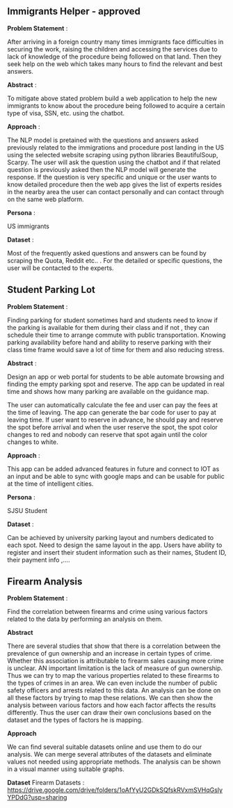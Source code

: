 
## Immigrants Helper - approved

**Problem Statement** : 

After arriving in a foreign country many times immigrants face difficulties in securing the work, raising the children and accessing the services due to lack of knowledge of the procedure being followed on that land. Then they seek help on the web which takes many hours to find the relevant and best answers.

**Abstract** : 

To mitigate above stated problem build a web application to help the new immigrants to know about the procedure being followed to acquire a certain type of visa, SSN, etc. using the chatbot.

**Approach** :

The NLP model is pretained with the questions and answers asked previously related to the immigrations and procedure post landing in the US using the selected website scraping using python libraries BeautifulSoup, Scarpy. The user will ask the question using the chatbot and if that related question is previously asked then the NLP model will generate the response. If the question is very specific and unique or the user wants to know detailed procedure then the web app gives the list of experts resides in the nearby area the user can contact personally and can contact through on the same web platform. 

**Persona** :

US immigrants 

**Dataset** : 

Most of the frequently asked questions and answers can be found by scraping the Quota, Reddit etc.. . For the detailed or specific questions, the user will be contacted to the experts. 



## Student Parking Lot

**Problem Statement** : 

Finding parking for student sometimes hard and students need to know if the parking is available for them during their class and if not , they can schedule their time to arrange commute with public transportation. Knowing parking availability before hand and ability to reserve parking with their class time frame would save a lot of time for them and also reducing stress.


**Abstract** :

Design an app or web portal for students to be able automate browsing and finding the empty parking spot and reserve. The app can be updated in real time and shows how many parking are available on the guidance map.

The user can automatically calculate the fee and user can pay the fees at the time of leaving. The app can generate the bar code for user to pay at leaving time. If user want to reserve in advance, he should pay and reserve the spot before arrival and when the user reserve the spot, the spot color changes to red and nobody can reserve that spot again until the color changes to white.


**Approach** : 

This app can be added advanced features in future and connect to IOT as an input and be able to sync with google maps and can be usable for public at the time of intelligent cities. 


**Persona** :

SJSU Student

**Dataset** : 

Can be achieved by university parking layout and numbers dedicated to each spot. Need to design the same layout in the app. Users have ability to register and insert their student information such as their names, Student ID,  their payment info ,….



## Firearm Analysis

**Problem Statement** :

Find the correlation between firearms and crime using various factors related to the data by performing an analysis on them.

 
**Abstract**

There are several studies that show that there is a correlation between the prevalence of gun ownership and an increase in  certain types of crime. Whether this association is attributable to firearm sales causing more crime is unclear. AN important limitation is the lack of measure of gun ownership. Thus we can try to map the various properties related to these firearms to the types of crimes in an area.  We can even include the number of public safety officers and arrests related to this data. An analysis can be done on all these factors by trying to map these relations. We can then show the analysis between various factors and how each factor affects the results differently. Thus the user can draw their own conclusions based on the dataset and the types of factors he is mapping.

 
**Approach**

We can find several suitable datasets online and use them to do our analysis. We can merge several attributes of the datasets and eliminate values not needed using appropriate methods. The analysis can be shown in a visual manner using suitable graphs.


**Dataset**
Firearm Datasets : https://drive.google.com/drive/folders/1oAfYyU2GDkSQfskRVxmSVHqGslyYPDdG?usp=sharing
